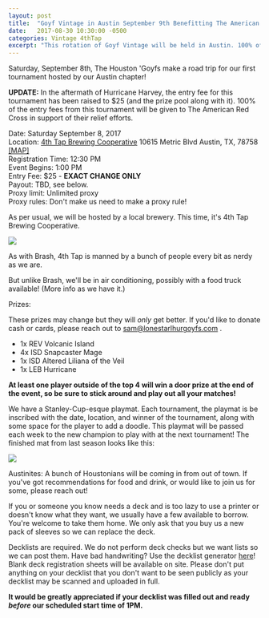 ```yaml
---
layout: post
title:  "Goyf Vintage in Austin September 9th Benefitting The American Red Cross"
date:   2017-08-30 10:30:00 -0500
categories: Vintage 4thTap
excerpt: "This rotation of Goyf Vintage will be held in Austin. 100% of the entry fees from this tournament will be given to The American Red Cross in support of their relief efforts."
---
```

Saturday, September 8th, The Houston 'Goyfs make a road trip for our first tournament hosted by our Austin chapter!


**UPDATE:** In the aftermath of Hurricane Harvey, the entry fee for this tournament has been raised to $25 (and the prize pool along with it). 100% of the entry fees from this tournament will be given to The American Red Cross in support of their relief efforts.


Date: Saturday September 8, 2017  
Location: [4th Tap Brewing Cooperative](http://4thtap.coop/home) 10615 Metric Blvd Austin, TX, 78758 [[MAP]](https://goo.gl/maps/Cv7zPb52WtB2)  
Registration Time: 12:30 PM  
Event Begins: 1:00 PM  
Entry Fee: $25 - **EXACT CHANGE ONLY**  
Payout: TBD, see below.  
Proxy limit: Unlimited proxy  
Proxy rules: Don't make us need to make a proxy rule!  


As per usual, we will be hosted by a local brewery. This time, it's 4th Tap Brewing Cooperative.

![](https://images.lonestarlhurgoyfs.com/4th_tap/logo.png)

As with Brash, 4th Tap is manned by a bunch of people every bit as nerdy as we are.

But unlike Brash, we'll be in air conditioning, possibly with a food truck available! (More info as we have it.)

Prizes:

These prizes may change but they will *only* get better. If you'd like to donate cash or cards, please reach out to sam@lonestarlhurgoyfs.com .

* 1x REV Volcanic Island
* 4x ISD Snapcaster Mage
* 1x ISD Altered Liliana of the Veil
* 1x LEB Hurricane


**At least one player outside of the top 4 will win a door prize at the end of the event, so be sure to stick around and play out all your matches!**

We have a Stanley-Cup-esque playmat. Each tournament, the playmat is be inscribed with the date, location, and winner of the tournament, along with some space for the player to add a doodle. This playmat will be passed each week to the new champion to play with at the next tournament! The finished mat from last season looks like this:

![](https://images.lonestarlhurgoyfs.com/s1_playmat.jpg)

Austinites: A bunch of Houstonians will be coming in from out of town. If you've got recommendations for food and drink, or would like to join us for some, please reach out!

If you or someone you know needs a deck and is too lazy to use a printer or doesn't know what they want, we usually have a few available to borrow. You're welcome to take them home. We only ask that you buy us a new pack of sleeves so we can replace the deck.

Decklists are required. We do not perform deck checks but we want lists so we can post them. Have bad handwriting? Use the decklist generator [here](https://decklist.org)! Blank deck registration sheets will be available on site. Please don't put anything on your decklist that you don't want to be seen publicly as your decklist may be scanned and uploaded in full.

**It would be greatly appreciated if your decklist was filled out and ready *before* our scheduled start time of 1PM.**
